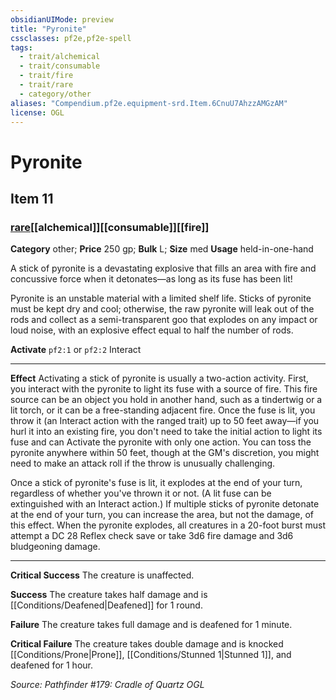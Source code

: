 ```yaml
---
obsidianUIMode: preview
title: "Pyronite"
cssclasses: pf2e,pf2e-spell
tags:
  - trait/alchemical
  - trait/consumable
  - trait/fire
  - trait/rare
  - category/other
aliases: "Compendium.pf2e.equipment-srd.Item.6CnuU7AhzzAMGzAM"
license: OGL
---
```

# Pyronite
## Item 11
### [rare](rare "Rare Rarity Trait")[[alchemical]][[consumable]][[fire]]

**Category** other; 
**Price** 250 gp; 
**Bulk** L; **Size** med
**Usage** held-in-one-hand

A stick of pyronite is a devastating explosive that fills an area with fire and concussive force when it detonates—as long as its fuse has been lit!

Pyronite is an unstable material with a limited shelf life. Sticks of pyronite must be kept dry and cool; otherwise, the raw pyronite will leak out of the rods and collect as a semi-transparent goo that explodes on any impact or loud noise, with an explosive effect equal to half the number of rods.

**Activate** `pf2:1` or `pf2:2` Interact

* * *

**Effect** Activating a stick of pyronite is usually a two-action activity. First, you interact with the pyronite to light its fuse with a source of fire. This fire source can be an object you hold in another hand, such as a tindertwig or a lit torch, or it can be a free-standing adjacent fire. Once the fuse is lit, you throw it (an Interact action with the ranged trait) up to 50 feet away—if you hurl it into an existing fire, you don't need to take the initial action to light its fuse and can Activate the pyronite with only one action. You can toss the pyronite anywhere within 50 feet, though at the GM's discretion, you might need to make an attack roll if the throw is unusually challenging.

Once a stick of pyronite's fuse is lit, it explodes at the end of your turn, regardless of whether you've thrown it or not. (A lit fuse can be extinguished with an Interact action.) If multiple sticks of pyronite detonate at the end of your turn, you can increase the area, but not the damage, of this effect. When the pyronite explodes, all creatures in a 20-foot burst must attempt a DC 28 Reflex check save or take 3d6 fire damage and 3d6 bludgeoning damage.

* * *

**Critical Success** The creature is unaffected.

**Success** The creature takes half damage and is [[Conditions/Deafened|Deafened]] for 1 round.

**Failure** The creature takes full damage and is deafened for 1 minute.

**Critical Failure** The creature takes double damage and is knocked [[Conditions/Prone|Prone]], [[Conditions/Stunned 1|Stunned 1]], and deafened for 1 hour.

*Source: Pathfinder #179: Cradle of Quartz*
*OGL*